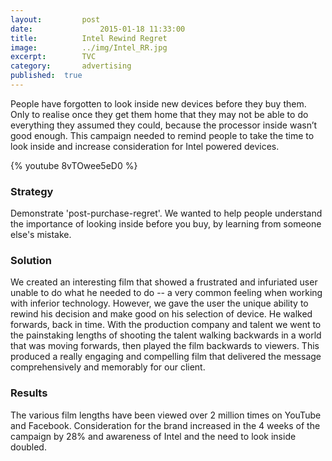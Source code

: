 ```yaml
---
layout:			post
date:				2015-01-18 11:33:00
title:			Intel Rewind Regret
image:			../img/Intel_RR.jpg
excerpt:		TVC
category:		advertising
published:	true
---
```


People have forgotten to look inside new devices before they buy them. Only to realise once they get them home that they may not be able to do everything they assumed they could, because the processor inside wasn’t good enough. This campaign needed to remind people to take the time to look inside and increase consideration for Intel powered devices.

{% youtube 8vTOwee5eD0 %}

### Strategy ###

Demonstrate 'post-purchase-regret'. We wanted to help people understand the importance of looking inside before you buy, by learning from someone else's mistake.

### Solution ###

We created an interesting film that showed a frustrated and infuriated user unable to do what he needed to do -- a very common feeling when working with inferior technology. However, we gave the user the unique ability to rewind his decision and make good on his selection of device. He walked forwards, back in time. With the production company and talent we went to the painstaking lengths of shooting the talent walking backwards in a world that was moving forwards, then played the film backwards to viewers. This produced a really engaging and compelling film that delivered the message comprehensively and memorably for our client.

### Results ###

The various film lengths have been viewed over 2 million times on YouTube and Facebook. Consideration for the brand increased in the 4 weeks of the campaign by 28% and awareness of Intel and the need to look inside doubled.
